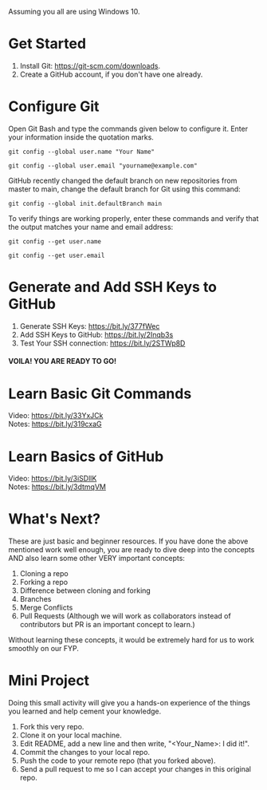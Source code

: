 Assuming you all are using Windows 10.

# Get Started

1. Install Git: https://git-scm.com/downloads.
2. Create a GitHub account, if you don't have one already.

# Configure Git

Open Git Bash and type the commands given below to configure it. Enter your information inside the quotation marks.
```
git config --global user.name "Your Name"
```
```
git config --global user.email "yourname@example.com"
```

GitHub recently changed the default branch on new repositories from master to main, change the default branch for Git using this command:

```
git config --global init.defaultBranch main
```

To verify things are working properly, enter these commands and verify that the output matches your name and email address:

```
git config --get user.name
```
```
git config --get user.email
```

# Generate and Add SSH Keys to GitHub

1. Generate SSH Keys: https://bit.ly/377fWec
2. Add SSH Keys to GitHub: https://bit.ly/2Inqb3s
3. Test Your SSH connection: https://bit.ly/2STWp8D

#### VOILA! YOU ARE READY TO GO!

# Learn Basic Git Commands

Video: https://bit.ly/33YxJCk<br />
Notes: https://bit.ly/319cxaG


# Learn Basics of GitHub

Video: https://bit.ly/3iSDllK<br />
Notes: https://bit.ly/3dtmqVM

# What's Next?

These are just basic and beginner resources. If you have done the above mentioned work well enough, you are ready to dive deep into the concepts AND also learn some other VERY important concepts:

1. Cloning a repo
2. Forking a repo 
3. Difference between cloning and forking
4. Branches
5. Merge Conflicts
6. Pull Requests (Although we will work as collaborators instead of contributors but PR is an important concept to learn.)

Without learning these concepts, it would be extremely hard for us to work smoothly on our FYP.

# Mini Project

Doing this small activity will give you a hands-on experience of the things you learned
and help cement your knowledge.

1. Fork this very repo.
2. Clone it on your local machine.
3. Edit README, add a new line and then write, "<Your_Name>: I did it!".
4. Commit the changes to your local repo.
5. Push the code to your remote repo (that you forked above).
6. Send a pull request to me so I can accept your changes in this original repo.
